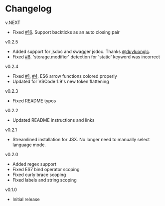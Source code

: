 # Changelog
v.NEXT
- Fixed [#16](https://github.com/joshpeng/Sublime-Babel-VSCode/issues/16). Support backticks as an auto closing pair

v0.2.5
- Added support for jsdoc and swagger jsdoc. Thanks [@duyluonglc](https://github.com/duyluonglc).
- Fixed [#8](https://github.com/joshpeng/Sublime-Babel-VSCode/issues/8). 'storage.modifier' detection for 'static' keyword was incorrect

v0.2.4
- Fixed [#1](https://github.com/joshpeng/Sublime-Babel-VSCode/issues/1), [#4](https://github.com/joshpeng/Sublime-Babel-VSCode/issues/4). ES6 arrow functions colored properly
- Updated for VSCode 1.9's new token flattening

v0.2.3
- Fixed README typos

v0.2.2
- Updated README instructions and links

v0.2.1
- Streamlined installation for JSX. No longer need to manually select language mode.

v0.2.0
- Added regex support
- Fixed ES7 bind operator scoping
- Fixed curly brace scoping
- Fixed labels and string scoping

v0.1.0
- Initial release
